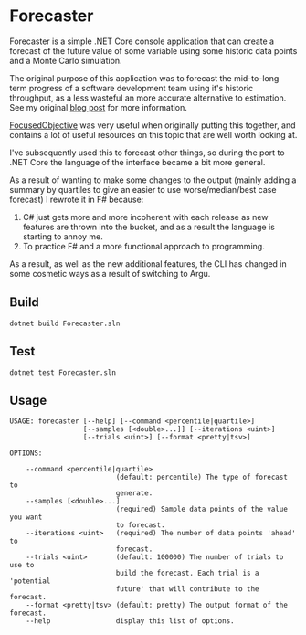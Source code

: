 # Forecaster
Forecaster is a simple .NET Core console application that can create a forecast of the future value of some variable using
some historic data points and a Monte Carlo simulation.

The original purpose of this application was to forecast the mid-to-long term progress of a software development
team using it's historic throughput, as a less wasteful an more accurate alternative to estimation. See my original 
[blog post](https://christopher-bimson.github.io/posts/forecasting/) for more information.
 
[FocusedObjective](https://github.com/FocusedObjective/FocusedObjective.Resources) was very
useful when originally putting this together, and contains a lot of useful resources on this topic that are well worth looking at.

I've subsequently used this to forecast other things, so during the port to .NET Core the language of 
the interface became a bit more general.

As a result of wanting to make some changes to the output (mainly adding a summary by quartiles to give an easier to use worse/median/best case forecast) I rewrote it in F# because:

1. C# just gets more and more incoherent with each release as new features are thrown into the bucket, and as a result the language is starting to annoy me.
2. To practice F# and a more functional approach to programming.

As a result, as well as the new additional features, the CLI has changed in some cosmetic ways as a result of switching to Argu.

## Build
```
dotnet build Forecaster.sln
```

## Test
```
dotnet test Forecaster.sln
```

## Usage
```
USAGE: forecaster [--help] [--command <percentile|quartile>]
                  [--samples [<double>...]] [--iterations <uint>]
                  [--trials <uint>] [--format <pretty|tsv>]

OPTIONS:

    --command <percentile|quartile>
                          (default: percentile) The type of forecast to
                          generate.
    --samples [<double>...]
                          (required) Sample data points of the value you want
                          to forecast.
    --iterations <uint>   (required) The number of data points 'ahead' to
                          forecast.
    --trials <uint>       (default: 100000) The number of trials to use to
                          build the forecast. Each trial is a 'potential
                          future' that will contribute to the forecast.
    --format <pretty|tsv> (default: pretty) The output format of the forecast.
    --help                display this list of options.
```
